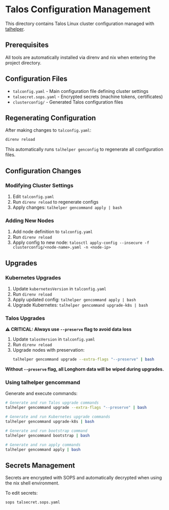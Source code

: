 # Talos Configuration Management

This directory contains Talos Linux cluster configuration managed with [talhelper](https://github.com/budimanjojo/talhelper).

## Prerequisites

All tools are automatically installed via direnv and nix when entering the project directory.

## Configuration Files

- `talconfig.yaml` - Main configuration file defining cluster settings
- `talsecret.sops.yaml` - Encrypted secrets (machine tokens, certificates)
- `clusterconfig/` - Generated Talos configuration files

## Regenerating Configuration

After making changes to `talconfig.yaml`:

```bash
direnv reload
```

This automatically runs `talhelper genconfig` to regenerate all configuration files.

## Configuration Changes

### Modifying Cluster Settings

1. Edit `talconfig.yaml`
2. Run `direnv reload` to regenerate configs
3. Apply changes: `talhelper gencommand apply | bash`

### Adding New Nodes

1. Add node definition to `talconfig.yaml`
2. Run `direnv reload`
3. Apply config to new node: `talosctl apply-config --insecure -f clusterconfig/<node-name>.yaml -n <node-ip>`

## Upgrades

### Kubernetes Upgrades

1. Update `kubernetesVersion` in `talconfig.yaml`
2. Run `direnv reload`
3. Apply updated config: `talhelper gencommand apply | bash`
4. Upgrade Kubernetes: `talhelper gencommand upgrade-k8s | bash`

### Talos Upgrades

**⚠️ CRITICAL: Always use `--preserve` flag to avoid data loss**

1. Update `talosVersion` in `talconfig.yaml`
2. Run `direnv reload`
3. Upgrade nodes with preservation:
   ```bash
   talhelper gencommand upgrade --extra-flags "--preserve" | bash
   ```

**Without `--preserve` flag, all Longhorn data will be wiped during upgrades.**

### Using talhelper gencommand

Generate and execute commands:

```bash
# Generate and run Talos upgrade commands
talhelper gencommand upgrade --extra-flags "--preserve" | bash

# Generate and run Kubernetes upgrade commands  
talhelper gencommand upgrade-k8s | bash

# Generate and run bootstrap command
talhelper gencommand bootstrap | bash

# Generate and run apply commands
talhelper gencommand apply | bash
```

## Secrets Management

Secrets are encrypted with SOPS and automatically decrypted when using the nix shell environment.

To edit secrets:
```bash
sops talsecret.sops.yaml
```